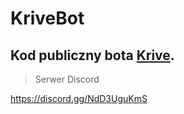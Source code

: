 # KriveBot

## Kod publiczny bota [Krive](https://krivebot.ml). 

> Serwer Discord

https://discord.gg/NdD3UguKmS
